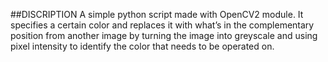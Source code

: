##DISCRIPTION
A simple python script made with OpenCV2 module. It specifies a certain color and replaces it with what’s in the complementary position from another image by turning 
the image into greyscale and using pixel intensity to identify the color that needs to be operated on.
